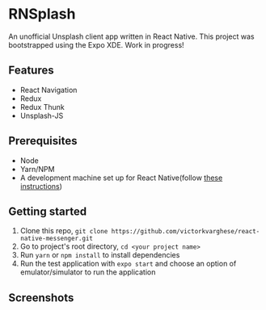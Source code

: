 # RNSplash
An unofficial Unsplash client app written in React Native. This project was bootstrapped using the Expo XDE. Work in progress!

## Features
* React Navigation
* Redux
* Redux Thunk
* Unsplash-JS

## Prerequisites
* Node
* Yarn/NPM
* A development machine set up for React Native(follow [these instructions](https://facebook.github.io/react-native/docs/getting-started.html))

## Getting started
1. Clone this repo, ```git clone https://github.com/victorkvarghese/react-native-messenger.git```
2. Go to project's root directory, ```cd <your project name>```
3. Run ```yarn``` or ```npm install``` to install dependencies
4. Run the test application with ```expo start``` and choose an option of emulator/simulator to run the application

## Screenshots



